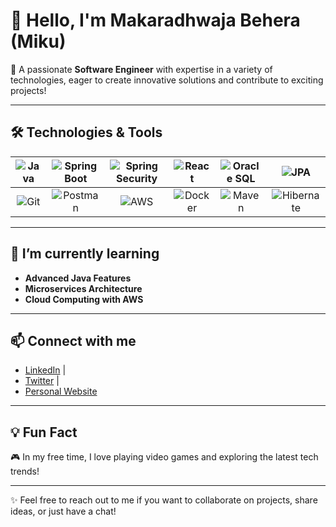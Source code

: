 # 👋 Hello, I'm Makaradhwaja Behera (Miku) 

🌟 A passionate **Software Engineer** with expertise in a variety of technologies, eager to create innovative solutions and contribute to exciting projects!

---

## 🛠️ Technologies & Tools

| ![Java](https://img.shields.io/badge/Java-7%2F8%2F11%2F17-red) | ![Spring Boot](https://img.shields.io/badge/Spring%20Boot-3.0.0-brightgreen) | ![Spring Security](https://img.shields.io/badge/Spring%20Security-5.0.0-orange) | ![React](https://img.shields.io/badge/React-JS-61DAFB) | ![Oracle SQL](https://img.shields.io/badge/Oracle%20SQL-F80000?style=flat-square&logo=oracle&logoColor=white) | ![JPA](https://img.shields.io/badge/Spring%20Data%20JPA-4.3.0-yellowgreen) |
|:--:|:--:|:--:|:--:|:--:|:--:|
| ![Git](https://img.shields.io/badge/Git-F05032?style=flat-square&logo=git&logoColor=white) | ![Postman](https://img.shields.io/badge/Postman-FF6C37?style=flat-square&logo=postman&logoColor=white) | ![AWS](https://img.shields.io/badge/AWS-232F3E?style=flat-square&logo=amazonaws&logoColor=white) | ![Docker](https://img.shields.io/badge/Docker-2496ED?style=flat-square&logo=docker&logoColor=white) | ![Maven](https://img.shields.io/badge/Maven-C71A36?style=flat-square&logo=apache-maven&logoColor=white) | ![Hibernate](https://img.shields.io/badge/Hibernate-59666C?style=flat-square&logo=hibernate&logoColor=white) |

---

## 🌱 I’m currently learning 

- **Advanced Java Features**
- **Microservices Architecture**
- **Cloud Computing with AWS**

---

## 📫 Connect with me

- [LinkedIn](https://www.linkedin.com/in/your-profile)  | 
- [Twitter](https://twitter.com/your-profile) | 
- [Personal Website](https://your-website.com)

---

## 💡 Fun Fact

🎮 In my free time, I love playing video games and exploring the latest tech trends!

---

✨ Feel free to reach out to me if you want to collaborate on projects, share ideas, or just have a chat!

